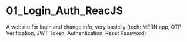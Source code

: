 # 01_Login_Auth_ReacJS
A website for login and change info, very basiclly (tech: MERN app, OTP Verification, JWT Token, Authentication, Reset Password)
